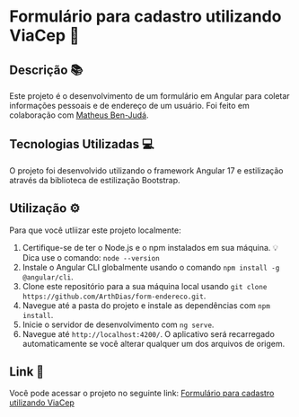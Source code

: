# Formulário para cadastro utilizando ViaCep 📝

## Descrição 📚

Este projeto é o desenvolvimento de um formulário em Angular para coletar informações pessoais e de endereço de um usuário. Foi feito em colaboração com [Matheus Ben-Judá](https://github.com/matheusjuda).

## Tecnologias Utilizadas 💻

O projeto foi desenvolvido utilizando o framework Angular 17 e estilização através da biblioteca de estilização Bootstrap.

## Utilização ⚙️

Para que você utliizar este projeto localmente:

1. Certifique-se de ter o Node.js e o npm instalados em sua máquina. 💡Dica use o comando: `node --version`
2. Instale o Angular CLI globalmente usando o comando `npm install -g @angular/cli`.
3. Clone este repositório para a sua máquina local usando `git clone https://github.com/ArthDias/form-endereco.git`.
4. Navegue até a pasta do projeto e instale as dependências com `npm install`.
5. Inicie o servidor de desenvolvimento com `ng serve`.
6. Navegue até `http://localhost:4200/`. O aplicativo será recarregado automaticamente se você alterar qualquer um dos arquivos de origem.

## Link 🔗

Você pode acessar o projeto no seguinte link: [Formulário para cadastro utilizando ViaCep](https://form-endereco.vercel.app/)
